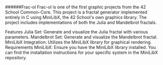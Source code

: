######Frac-ol
Frac-ol is one of the first graphic projects from the 42 School Common-Core. This project is a fractal generator implemented entirely in C using MiniLibX, the 42 School's own graphics library. The project includes implementations of both the Julia and Mandelbrot fractals.

Features
Julia Set: Generate and visualize the Julia fractal with various parameters.
Mandelbrot Set: Generate and visualize the Mandelbrot fractal.
MiniLibX Integration: Utilizes the MiniLibX library for graphical rendering.
Requirements
MiniLibX: Ensure you have the MiniLibX library installed. You can find the installation instructions for your specific system in the MiniLibX repository.
